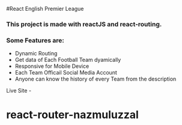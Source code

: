 #React English Premier League

### This project is made with reactJS and react-routing.

### Some Features are:

- Dynamic Routing
- Get data of Each Football Team dyamically
- Responsive for Mobile Device
- Each Team Officail Social Media Account
- Anyone can know the history of every Team from the description

Live Site -
# react-router-nazmuluzzal

